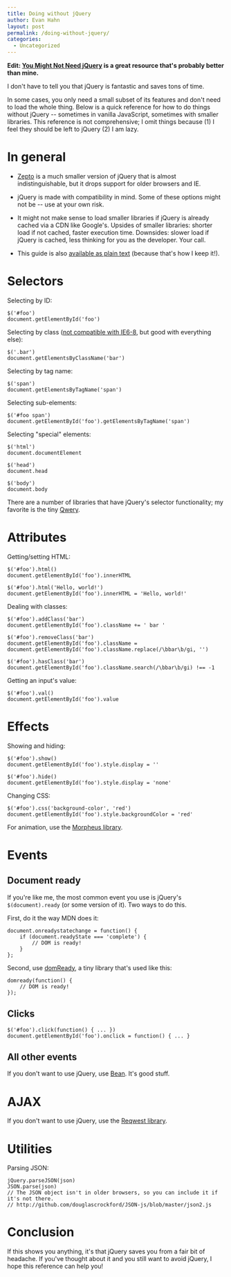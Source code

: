 ```yaml
---
title: Doing without jQuery
author: Evan Hahn
layout: post
permalink: /doing-without-jquery/
categories:
  - Uncategorized
---
```

**Edit: [You Might Not Need jQuery][1] is a great resource that's probably better than mine.**

I don't have to tell you that jQuery is fantastic and saves tons of time.

In some cases, you only need a small subset of its features and don't need to load the whole thing. Below is a quick reference for how to do things without jQuery -- sometimes in vanilla JavaScript, sometimes with smaller libraries. This reference is not comprehensive; I omit things because (1) I feel they should be left to jQuery (2) I am lazy.

# In general

*   [Zepto][2] is a much smaller version of jQuery that is almost indistinguishable, but it drops support for older browsers and IE.

*   jQuery is made with compatibility in mind. Some of these options might not be -- use at your own risk.

*   It might not make sense to load smaller libraries if jQuery is already cached via a CDN like Google's. Upsides of smaller libraries: shorter load if not cached, faster execution time. Downsides: slower load if jQuery is cached, less thinking for you as the developer. Your call.

*   This guide is also [available as plain text][3] (because that's how I keep it!).

# Selectors

Selecting by ID:

    $('#foo')
    document.getElementById('foo')
    

Selecting by class ([not compatible with IE6-8][4], but good with everything else):

    $('.bar')
    document.getElementsByClassName('bar')
    

Selecting by tag name:

    $('span')
    document.getElementsByTagName('span')
    

Selecting sub-elements:

    $('#foo span')
    document.getElementById('foo').getElementsByTagName('span')
    

Selecting "special" elements:

    $('html')
    document.documentElement
    
    $('head')
    document.head
    
    $('body')
    document.body
    

There are a number of libraries that have jQuery's selector functionality; my favorite is the tiny [Qwery][5].

# Attributes

Getting/setting HTML:

    $('#foo').html()
    document.getElementById('foo').innerHTML
    
    $('#foo').html('Hello, world!')
    document.getElementById('foo').innerHTML = 'Hello, world!'
    

Dealing with classes:

    $('#foo').addClass('bar')
    document.getElementById('foo').className += ' bar '
    
    $('#foo').removeClass('bar')
    document.getElementById('foo').className = document.getElementById('foo').className.replace(/\bbar\b/gi, '')
    
    $('#foo').hasClass('bar')
    document.getElementById('foo').className.search(/\bbar\b/gi) !== -1
    

Getting an input's value:

    $('#foo').val()
    document.getElementById('foo').value
    

# Effects

Showing and hiding:

    $('#foo').show()
    document.getElementById('foo').style.display = ''
    
    $('#foo').hide()
    document.getElementById('foo').style.display = 'none'
    

Changing CSS:

    $('#foo').css('background-color', 'red')
    document.getElementById('foo').style.backgroundColor = 'red'
    

For animation, use the [Morpheus library][6].

# Events

## Document ready

If you're like me, the most common event you use is jQuery's `$(document).ready` (or some version of it). Two ways to do this.

First, do it the way MDN does it:

    document.onreadystatechange = function() {
        if (document.readyState === 'complete') {
            // DOM is ready!
        }
    };
    

Second, use [domReady][7], a tiny library that's used like this:

    domready(function() {
        // DOM is ready!
    });
    

## Clicks

    $('#foo').click(function() { ... })
    document.getElementById('foo').onclick = function() { ... }
    

## All other events

If you don't want to use jQuery, use [Bean][8]. It's good stuff.

# AJAX

If you don't want to use jQuery, use the [Reqwest library][9].

# Utilities

Parsing JSON:

    jQuery.parseJSON(json)
    JSON.parse(json)
    // The JSON object isn't in older browsers, so you can include it if it's not there.
    // http://github.com/douglascrockford/JSON-js/blob/master/json2.js
    

# Conclusion

If this shows you anything, it's that jQuery saves you from a fair bit of headache. If you've thought about it and you still want to avoid jQuery, I hope this reference can help you!

 [1]: http://youmightnotneedjquery.com/
 [2]: http://zeptojs.com/
 [3]: http://evanhahn.com/wp-content/uploads/2012/04/doing-without-jquery.txt
 [4]: http://caniuse.com/#feat=getelementsbyclassname
 [5]: http://github.com/ded/qwery
 [6]: http://github.com/ded/morpheus
 [7]: http://github.com/ded/domready
 [8]: http://github.com/fat/bean
 [9]: http://github.com/ded/reqwest
